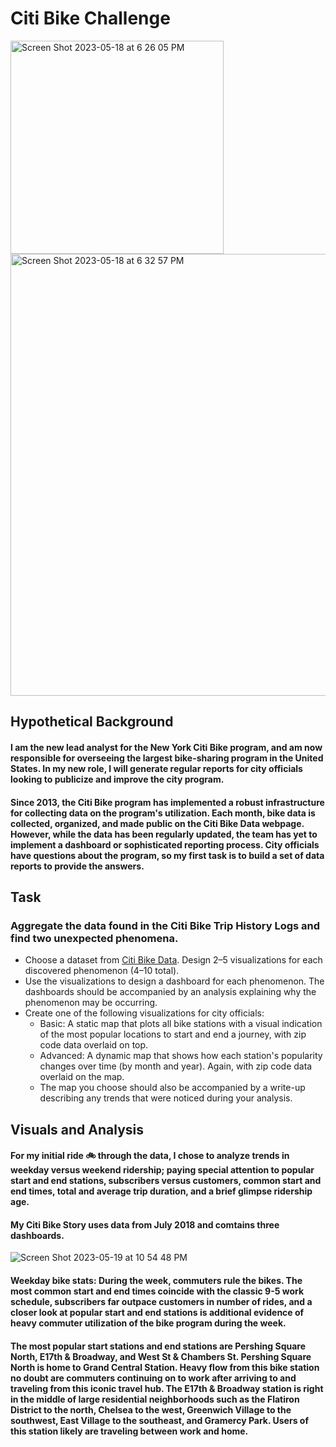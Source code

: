# Citi Bike Challenge

<img width="341" alt="Screen Shot 2023-05-18 at 6 26 05 PM" src="https://github.com/therahgithub/citi-bike-challenge/assets/119986667/c16e532d-c9f0-4125-ad76-dfd3434d8d5b">

<img width="707" alt="Screen Shot 2023-05-18 at 6 32 57 PM" src="https://github.com/therahgithub/citi-bike-challenge/assets/119986667/76aa7381-9b2e-462f-bd14-db08795d2133">

## Hypothetical Background
#### I am the new lead analyst for the New York Citi Bike program, and am now responsible for overseeing the largest bike-sharing program in the United States. In my new role, I will generate regular reports for city officials looking to publicize and improve the city program.

#### Since 2013, the Citi Bike program has implemented a robust infrastructure for collecting data on the program's utilization. Each month, bike data is collected, organized, and made public on the Citi Bike Data webpage. However, while the data has been regularly updated, the team has yet to implement a dashboard or sophisticated reporting process. City officials have questions about the program, so my first task is to build a set of data reports to provide the answers.

## Task
### Aggregate the data found in the Citi Bike Trip History Logs and find two unexpected phenomena.
* Choose a dataset from [Citi Bike Data](https://citibikenyc.com/system-data). Design 2–5 visualizations for each discovered phenomenon (4–10 total).
* Use the visualizations to design a dashboard for each phenomenon. The dashboards should be accompanied by an analysis explaining why the phenomenon may be occurring.
* Create one of the following visualizations for city officials:
  * Basic: A static map that plots all bike stations with a visual indication of the most popular locations to start and end a journey, with zip code data overlaid on top.
  * Advanced: A dynamic map that shows how each station's popularity changes over time (by month and year). Again, with zip code data overlaid on the map.
  * The map you choose should also be accompanied by a write-up describing any trends that were noticed during your analysis.

## Visuals and Analysis
#### For my initial ride 🚲 through the data, I chose to analyze trends in weekday versus weekend ridership; paying special attention to popular start and end stations, subscribers versus customers, common start and end times, total and average trip duration, and a brief glimpse ridership age.

#### My Citi Bike Story uses data from July 2018 and comtains three dashboards. 

![Screen Shot 2023-05-19 at 10 54 48 PM](https://github.com/therahgithub/citi-bike-challenge/assets/119986667/f02cebcc-bbdc-4e1e-94f0-44680d636184)

#### Weekday bike stats: During the week, commuters rule the bikes. The most common start and end times coincide with the classic 9-5 work schedule, subscribers far outpace customers in number of rides, and a closer look at popular start and end stations is additional evidence of heavy commuter utilization of the bike program during the week.

#### The most popular start stations and end stations are Pershing Square North, E17th & Broadway, and West St & Chambers St. Pershing Square North is home to Grand Central Station. Heavy flow from this bike station no doubt are commuters continuing on to work after arriving to and traveling from this iconic travel hub. The E17th & Broadway station is right in the middle of large residential neighborhoods such as the Flatiron District to the north, Chelsea to the west, Greenwich Village to the southwest, East Village to the southeast, and Gramercy Park. Users of this station likely are traveling between work and home.  
